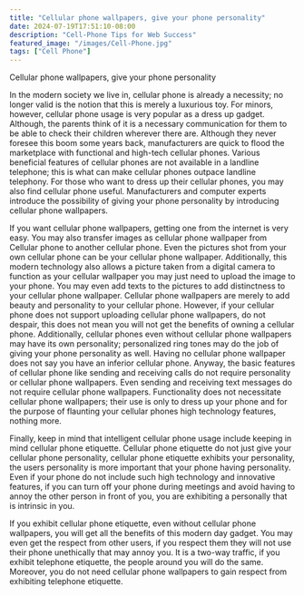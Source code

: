 ```yaml
---
title: "Cellular phone wallpapers, give your phone personality"
date: 2024-07-19T17:51:10-08:00
description: "Cell-Phone Tips for Web Success"
featured_image: "/images/Cell-Phone.jpg"
tags: ["Cell Phone"]
---
```


Cellular phone wallpapers, give your phone personality


In the modern society we live in, cellular phone is already a necessity; no longer valid is the notion that this is merely a luxurious toy. For minors, however, cellular phone usage is very popular as a dress up gadget. Although, the parents think of it is a necessary communication for them to be able to check their children wherever there are. Although they never foresee this boom some years back, manufacturers are quick to flood the marketplace with functional and high-tech cellular phones. Various beneficial features of cellular phones are not available in a landline telephone; this is what can make cellular phones outpace landline telephony. For those who want to dress up their cellular phones, you may also find cellular phone useful. Manufacturers and computer experts introduce the possibility of giving your phone personality by introducing cellular phone wallpapers.

If you want cellular phone wallpapers, getting one from the internet is very easy. You may also transfer images as cellular phone wallpaper from Cellular phone to another cellular phone. Even the pictures shot from your own cellular phone can be your cellular phone wallpaper. Additionally, this modern technology also allows a picture taken from a digital camera to function as your cellular wallpaper you may just need to upload the image to your phone. You may even add texts to the pictures to add distinctness to your cellular phone wallpaper. Cellular phone wallpapers are merely to add beauty and personality to your cellular phone. However, if your cellular phone does not support uploading cellular phone wallpapers, do not despair, this does not mean you will not get the benefits of owning a cellular phone. Additionally, cellular phones even without cellular phone wallpapers may have its own personality; personalized ring tones may do the job of giving your phone personality as well. Having no cellular phone wallpaper does not say you have an inferior cellular phone. Anyway, the basic features of cellular phone like sending and receiving calls do not require personality or cellular phone wallpapers. Even sending and receiving text messages do not require cellular phone wallpapers. Functionality does not necessitate cellular phone wallpapers; their use is only to dress up your phone and for the purpose of flaunting your cellular phones high technology features, nothing more.

Finally, keep in mind that intelligent cellular phone usage include keeping in mind cellular phone etiquette. Cellular phone etiquette do not just give your cellular phone personality, cellular phone etiquette exhibits your personality, the users personality is more important that your phone having personality. Even if your phone do not include such high technology and innovative features, if you can turn off your phone during meetings and avoid having to annoy the other person in front of you, you are exhibiting a personally that is intrinsic in you.

If you exhibit cellular phone etiquette, even without cellular phone wallpapers, you will get all the benefits of this modern day gadget. You may even get the respect from other users, if you respect them they will not use their phone unethically that may annoy you. It is a two-way traffic, if you exhibit telephone etiquette, the people around you will do the same. Moreover, you do not need cellular phone wallpapers to gain respect from exhibiting telephone etiquette.





